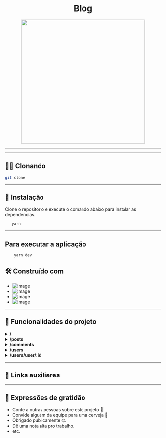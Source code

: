   <h1 align="center"> Blog</h1>



<p align="center">
    <img width="400" src="">
</p>

___


____

## 👯‍♀️ Clonando

```bash
git clone 
```

____

## 🔧 Instalação

Clone o repositorio e execute o comando abaixo para instalar as dependencias.

```sh
   yarn
```

____


## Para executar a aplicação
```sh
    yarn dev
```

##  🛠️ Construído com
- ![image](https://img.shields.io/badge/React-20232A?style=flat&logo=react&logoColor=61DAFB)
- ![image](https://img.shields.io/badge/TypeScript-007ACC?style=flat&logo=typescript&logoColor=white)
- ![image](https://img.shields.io/badge/styled--components-DB7093?style=flat&logo=styled-components&logoColor=white)
- ![image](https://img.shields.io/badge/Vite-20232A?style=flat&logo=vite&logoColor=cf82e4)

____

## 🔨 Funcionalidades do projeto
<details>
 <summary><b>/</b></summary> 
</details>
<details>
 <summary><b>/posts</b></summary> 
</details>
<details>
 <summary><b>/comments</b></summary> 
</details>
<details>
 <summary><b>/users</b></summary> 
</details>
<details>
 <summary><b>/users/user/:id</b></summary> 
</details>

____


## 🔗 Links auxiliares



____

<!-- ## 🌎 Nosso time
<br/><br/>
<p>
    <img align=left margin=10 width=80 src="https://media-exp1.licdn.com/dms/image/C4D03AQFtdv44ZAvUlA/profile-displayphoto-shrink_800_800/0/1628293153404?e=1669852800&v=beta&t=2WmMOjuD9voELJRfvtQzuOj8r2RqXd2rQ4cg5UVlx5M"/>
    <p>&nbsp&nbsp&nbspPedro Santos<br>
    &nbsp&nbsp&nbsp<a href="https://github.com/PedroSantoss-Dev">GitHub</a>&nbsp;|&nbsp;<a href="https://www.linkedin.com/in/pedro-santos-dev/">LinkedIn</a>
</p>
<br/><br/>

____ -->

## 🎁 Expressões de gratidão

* Conte a outras pessoas sobre este projeto 📢
* Convide alguém da equipe para uma cerveja 🍺
* Obrigado publicamente 🤓.
* Dê uma nota alta pro trabalho.
* etc.

